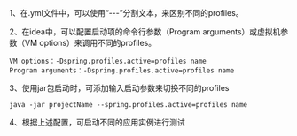 1、在.yml文件中，可以使用“---”分割文本，来区别不同的profiles。

2、在idea中，可以配置启动项的命令行参数（Program arguments）或虚拟机参数（VM options）来调用不同的profiles。
    
    VM options：-Dspring.profiles.active=profiles name
    Program arguments：-Dspring.profiles.active=profiles name
3、使用jar包启动时，可添加输入启动参数来切换不同的profiles
    
    java -jar projectName --spring.profiles.active=profiles name
4、根据上述配置，可启动不同的应用实例进行测试